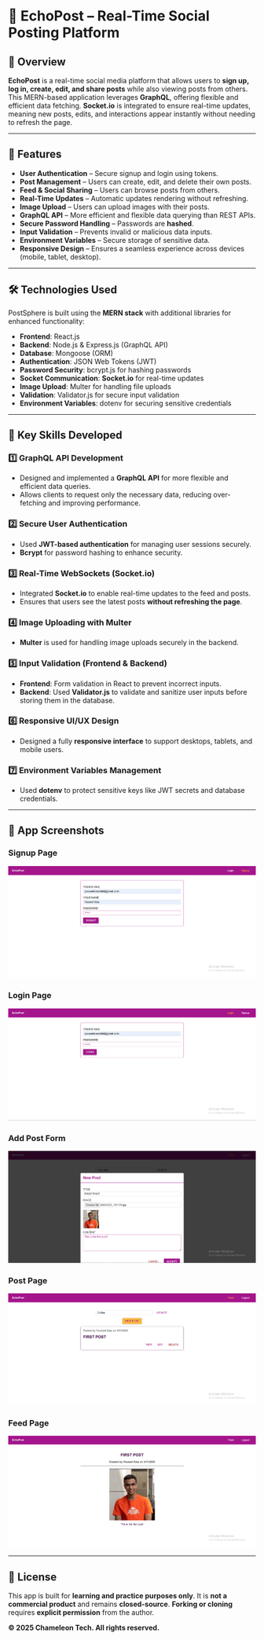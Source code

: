 # 📢 EchoPost – Real-Time Social Posting Platform

## 🌟 Overview  

**EchoPost** is a real-time social media platform that allows users to **sign up, log in, create, edit, and share posts** while also viewing posts from others. This MERN-based application leverages **GraphQL**, offering flexible and efficient data fetching. **Socket.io** is integrated to ensure real-time updates, meaning new posts, edits, and interactions appear instantly without needing to refresh the page.

---

## 🚀 Features  

- **User Authentication** – Secure signup and login using tokens.  
- **Post Management** – Users can create, edit, and delete their own posts.  
- **Feed & Social Sharing** – Users can browse posts from others.  
- **Real-Time Updates** – Automatic updates rendering without refreshing.  
- **Image Upload** – Users can upload images with their posts.  
- **GraphQL API** – More efficient and flexible data querying than REST APIs.  
- **Secure Password Handling** – Passwords are **hashed**.  
- **Input Validation** – Prevents invalid or malicious data inputs.  
- **Environment Variables** – Secure storage of sensitive data.  
- **Responsive Design** – Ensures a seamless experience across devices (mobile, tablet, desktop).  

---

## 🛠️ Technologies Used  

PostSphere is built using the **MERN stack** with additional libraries for enhanced functionality:  

- **Frontend**: React.js 
- **Backend**: Node.js & Express.js (GraphQL API)  
- **Database**: Mongoose (ORM)  
- **Authentication**: JSON Web Tokens (JWT)  
- **Password Security**: bcrypt.js for hashing passwords  
- **Socket Communication**: **Socket.io** for real-time updates  
- **Image Upload**: Multer for handling file uploads  
- **Validation**: Validator.js for secure input validation  
- **Environment Variables**: dotenv for securing sensitive credentials  

---

## 🔑 Key Skills Developed  

### 1️⃣ GraphQL API Development  
- Designed and implemented a **GraphQL API** for more flexible and efficient data queries.  
- Allows clients to request only the necessary data, reducing over-fetching and improving performance.  

### 2️⃣ Secure User Authentication  
- Used **JWT-based authentication** for managing user sessions securely.  
- **Bcrypt** for password hashing to enhance security.  

### 3️⃣ Real-Time WebSockets (Socket.io)  
- Integrated **Socket.io** to enable real-time updates to the feed and posts.  
- Ensures that users see the latest posts **without refreshing the page**.  

### 4️⃣ Image Uploading with Multer  
- **Multer** is used for handling image uploads securely in the backend.  

### 5️⃣ Input Validation (Frontend & Backend)  
- **Frontend**: Form validation in React to prevent incorrect inputs.  
- **Backend**: Used **Validator.js** to validate and sanitize user inputs before storing them in the database.  

### 6️⃣ Responsive UI/UX Design  
- Designed a fully **responsive interface** to support desktops, tablets, and mobile users.  

### 7️⃣ Environment Variables Management  
- Used **dotenv** to protect sensitive keys like JWT secrets and database credentials.  

---

## 📸 App Screenshots  

### Signup Page  
![Signup Page](https://github.com/L-YS-Ayoussef/EchoPost/blob/master/screenshots/Screenshot1.png)  

### Login Page  
![Login Page](https://github.com/L-YS-Ayoussef/EchoPost/blob/master/screenshots/Screenshot2.png)  

### Add Post Form  
![Add Post](https://github.com/L-YS-Ayoussef/EchoPost/blob/master/screenshots/Screenshot3.png)  

### Post Page  
![Post Page](https://github.com/L-YS-Ayoussef/EchoPost/blob/master/screenshots/Screenshot4.png)  

### Feed Page  
![Feed Page](https://github.com/L-YS-Ayoussef/EchoPost/blob/master/screenshots/Screenshot5.png)  

---

## 📜 License  

This app is built for **learning and practice purposes only**. It is **not a commercial product** and remains **closed-source**. **Forking or cloning** requires **explicit permission** from the author.  

**© 2025 Chameleon Tech. All rights reserved.**  
